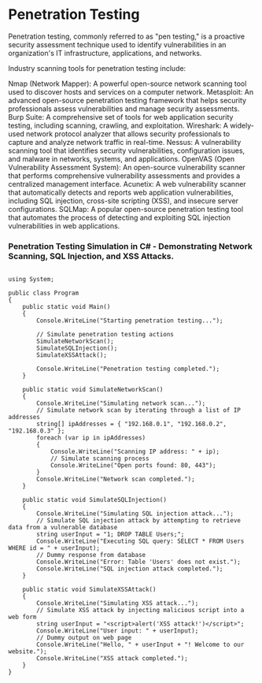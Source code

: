 # Penetration Testing

Penetration testing, commonly referred to as "pen testing," is a proactive security assessment technique used to identify vulnerabilities in an organization's IT infrastructure,
applications, and networks.
 
 
Industry scanning tools for penetration testing include:

Nmap (Network Mapper): A powerful open-source network scanning tool used to discover hosts and services on a computer network.
Metasploit: An advanced open-source penetration testing framework that helps security professionals assess vulnerabilities and manage security assessments.
Burp Suite: A comprehensive set of tools for web application security testing, including scanning, crawling, and exploitation.
Wireshark: A widely-used network protocol analyzer that allows security professionals to capture and analyze network traffic in real-time.
Nessus: A vulnerability scanning tool that identifies security vulnerabilities, configuration issues, and malware in networks, systems, and applications.
OpenVAS (Open Vulnerability Assessment System): An open-source vulnerability scanner that performs comprehensive vulnerability assessments and provides a centralized management interface.
Acunetix: A web vulnerability scanner that automatically detects and reports web application vulnerabilities, including SQL injection, cross-site scripting (XSS), and insecure server configurations.
SQLMap: A popular open-source penetration testing tool that automates the process of detecting and exploiting SQL injection vulnerabilities in web applications.



### Penetration Testing Simulation in C# - Demonstrating Network Scanning, SQL Injection, and XSS Attacks.
```

using System;

public class Program
{
    public static void Main()
    {
        Console.WriteLine("Starting penetration testing...");

        // Simulate penetration testing actions
        SimulateNetworkScan();
        SimulateSQLInjection();
        SimulateXSSAttack();

        Console.WriteLine("Penetration testing completed.");
    }

    public static void SimulateNetworkScan()
    {
        Console.WriteLine("Simulating network scan...");
        // Simulate network scan by iterating through a list of IP addresses
        string[] ipAddresses = { "192.168.0.1", "192.168.0.2", "192.168.0.3" };
        foreach (var ip in ipAddresses)
        {
            Console.WriteLine("Scanning IP address: " + ip);
            // Simulate scanning process
            Console.WriteLine("Open ports found: 80, 443");
        }
        Console.WriteLine("Network scan completed.");
    }

    public static void SimulateSQLInjection()
    {
        Console.WriteLine("Simulating SQL injection attack...");
        // Simulate SQL injection attack by attempting to retrieve data from a vulnerable database
        string userInput = "1; DROP TABLE Users;";
        Console.WriteLine("Executing SQL query: SELECT * FROM Users WHERE id = " + userInput);
        // Dummy response from database
        Console.WriteLine("Error: Table 'Users' does not exist.");
        Console.WriteLine("SQL injection attack completed.");
    }

    public static void SimulateXSSAttack()
    {
        Console.WriteLine("Simulating XSS attack...");
        // Simulate XSS attack by injecting malicious script into a web form
        string userInput = "<script>alert('XSS attack!')</script>";
        Console.WriteLine("User input: " + userInput);
        // Dummy output on web page
        Console.WriteLine("Hello, " + userInput + "! Welcome to our website.");
        Console.WriteLine("XSS attack completed.");
    }
}





```
